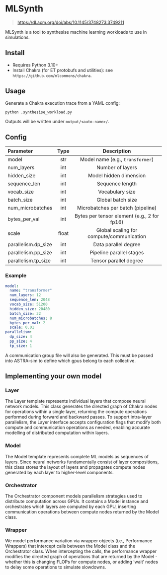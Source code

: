 # MLSynth

>https://dl.acm.org/doi/abs/10.1145/3748273.3749211

MLSynth is a tool to synthesise machine learning workloads to use in simulations.

## Install

- Requires Python 3.10+
- Install Chakra (for ET protobufs and utilities): see `https://github.com/mlcommons/chakra`.

## Usage

Generate a Chakra execution trace from a YAML config:

```bash
python .synthesise_workload.py
```

Outputs will be written under `output/<auto-name>/`.

## Config

| Parameter     | Type | Description |
|:--------------|:----:|:-----------:|
| model         | str  | Model name (e.g., `transformer`) |
| num_layers    | int  | Number of layers |
| hidden_size   | int  | Model hidden dimension |
| sequence_len  | int  | Sequence length |
| vocab_size    | int  | Vocabulary size |
| batch_size    | int  | Global batch size |
| num_microbatches | int | Microbatches per batch (pipeline) |
| bytes_per_val | int  | Bytes per tensor element (e.g., 2 for fp16) |
| scale         | float| Global scaling for compute/communication |
| parallelism.dp_size | int | Data parallel degree |
| parallelism.pp_size | int | Pipeline parallel stages |
| parallelism.tp_size | int | Tensor parallel degree |

### Example

```yaml
model:
  name: "transformer"
  num_layers: 12
  sequence_len: 2048
  vocab_size: 51200
  hidden_size: 20480
  batch_size: 32
  num_microbatches: 8
  bytes_per_val: 2
  scale: 0.01
parallelism:
  dp_size: 4
  pp_size: 4
  tp_size: 1
```

A communication group file will also be generated. This must be passed into ASTRA-sim to define which gpus belong to each collective.

## Implementing your own model

### Layer

The Layer template represents individual layers that compose neural network models. This class generates the directed graph of Chakra nodes for operations within a single layer, returning the compute operations performed during forward and backward passes. To support intra-layer parallelism, the Layer interface accepts configuration flags that modify both compute and communication operations as needed, enabling accurate modelling of distributed computation within layers.

### Model

The Model template represents complete ML models as sequences of layers. Since neural networks fundamentally consist of layer compositions, this class stores the layout of layers and propagates compute nodes generated by each layer to higher-level components.

### Orchestrator

The Orchestrator component models parallelism strategies used to distribute computation across GPUs. It contains a Model instance and orchestrates which layers are computed by each GPU, inserting communication operations between compute nodes returned by the Model class.

### Wrapper

We model performance variation via wrapper objects (i.e., Performance Wrappers) that intercept calls between the Model class and the Orchestrator class. When intercepting the calls, the performance wrapper modifies the directed graph of operations that are returned by the Model - whether this is changing FLOPs for compute nodes, or adding ’wait’ nodes to delay some operations to simulate slowdowns.